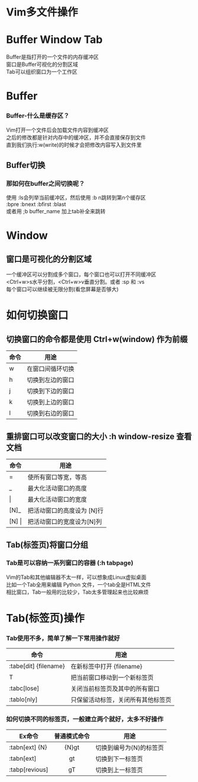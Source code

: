 # Vim多文件操作  
#   Buffer Window  Tab   
Buffer是指打开的一个文件的内存缓冲区  
窗口是Buffer可视化的分割区域   
Tab可以组织窗口为一个工作区   
# Buffer  
### Buffer-什么是缓存区？
Vim打开一个文件后会加载文件内容到缓冲区  
之后的修改都是针对内存中的缓冲区，并不会直接保存到文件  
直到我们执行:w(write)的时候才会把修改内容写入到文件里  
## Buffer切换  
### 那如何在buffer之间切换呢？  
使用 :ls会列举当前缓冲区，然后使用 :b n跳转到第n个缓存区  
:bpre :bnext :bfirst :blast  
或者用 ;b buffer_name 加上tab补全来跳转  
# Window  
## 窗口是可视化的分割区域  
一个缓冲区可以分割成多个窗口，每个窗口也可以打开不同缓冲区  
<Ctrl+w>s水平分割，<Ctrl+w>v垂直分割。或者 :sp 和 :vs   
每个窗口可以继续被无限分割(看您屏幕是否够大)  
# 如何切换窗口  
## 切换窗口的命令都是使用 Ctrl+w(window) 作为前缀   
命令 | 用途
---|---|
<C-w> w | 在窗口间循环切换
<C-w> h |  切换到左边的窗口
<C-w> j  | 切换到下边的窗口
<C-w>k  |  切换到上边的窗口
<C-w>l  |  切换到右边的窗口  

## 重排窗口可以改变窗口的大小 :h window-resize 查看文档  
命令 | 用途  
---|---
<C-w>= | 使所有窗口等宽，等高
<C-w>_ | 最大化活动窗口的高度 
 <C-w>\| |  最大化活动窗口的宽度
[N]<C-w>_ |  把活动窗口的高度设为 [N]行
[N]<C-w> \| | 把活动窗口的宽度设为[N]列  

## Tab(标签页)将窗口分组  
### Tab是可以容纳一系列窗口的容器 (:h tabpage)  
Vim的Tab和其他编辑器不太一样，可以想象成Linux虚拟桌面  
比如一个Tab全用来编辑 Python 文件，一个tab全是HTML文件  
相比窗口，Tab一般用的比较少，Tab太多管理起来也比较麻烦   
# Tab(标签页)操作 
### Tab使用不多，简单了解一下常用操作就好  
命令 | 用途 
--- | ---
:tabe[dit] {filename} | 在新标签中打开 {filename}
<C-w>T | 把当前窗口移动到一个新标签页 
:tabc[lose] | 关闭当前标签页及其中的所有窗口 
:tablo[nly] | 只保留活动标签，关闭所有其他标签页  

### 如何切换不同的标签页，一般建立两个就好，太多不好操作 
Ex命令 | 普通模式命令 | 用途 
---|:-:|---
:tabn[ext] {N} | {N}gt | 切换到编号为{N}的标签页
:tabn[ext] | gt | 切换到下一标签页
:tabp[revious] | gT | 切换到上一标签页

